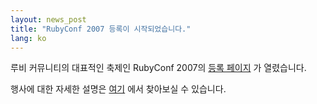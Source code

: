 ```yaml
---
layout: news_post
title: "RubyConf 2007 등록이 시작되었습니다."
lang: ko
---
```


루비 커뮤니티의 대표적인 축제인 RubyConf 2007의 [등록 페이지][1] 가 열렸습니다.

행사에 대한 자세한 설명은 [여기][2] 에서 찾아보실 수 있습니다.



[1]: http://www.regonline.com/Checkin.asp?EventId=145820 
[2]: http://www.rubyconf.org/agenda.html 

